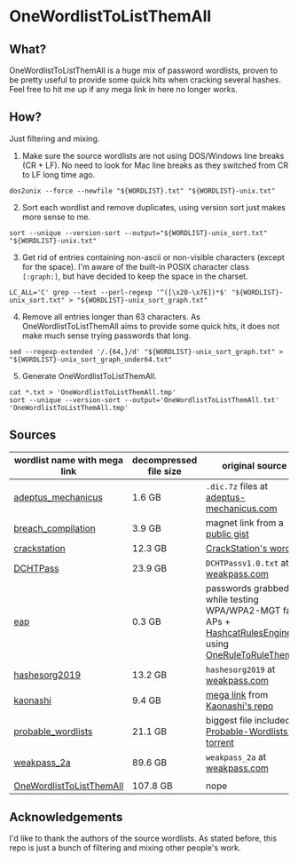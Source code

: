 # OneWordlistToListThemAll

What?
-----

OneWordlistToListThemAll is a huge mix of password wordlists, proven to be pretty useful to provide some quick hits when cracking several hashes. Feel free to hit me up if any mega link in here no longer works.

How?
----

Just filtering and mixing.

1. Make sure the source wordlists are not using DOS/Windows line breaks (CR + LF). No need to look for Mac line breaks as they switched from CR to LF long time ago.
```
dos2unix --force --newfile "${WORDLIST}.txt" "${WORDLIST}-unix.txt"
```
2. Sort each wordlist and remove duplicates, using version sort just makes more sense to me.
```
sort --unique --version-sort --output="${WORDLIST}-unix_sort.txt" "${WORDLIST}-unix.txt"
```
3. Get rid of entries containing non-ascii or non-visible characters (except for the space). I'm aware of the built-in POSIX character class `[:graph:]`, but have decided to keep the space in the charset.
```
LC_ALL='C' grep --text --perl-regexp '^([\x20-\x7E])*$' "${WORDLIST}-unix_sort.txt" > "${WORDLIST}-unix_sort_graph.txt"
```
4. Remove all entries longer than 63 characters. As OneWordlistToListThemAll aims to provide some quick hits, it does not make much sense trying passwords that long.
```
sed --regexp-extended '/.{64,}/d' "${WORDLIST}-unix_sort_graph.txt" > "${WORDLIST}-unix_sort_graph_under64.txt"
```
5. Generate OneWordlistToListThemAll.
```
cat *.txt > 'OneWordlistToListThemAll.tmp'
sort --unique --version-sort --output='OneWordlistToListThemAll.txt' 'OneWordlistToListThemAll.tmp'
```
Sources
-------

wordlist name with mega link | decompressed file size | original source
--- | --- | ---
[adeptus_mechanicus](https://mega.nz/file/wR5FhKCS#PsdGoH44-ofBCSQAKyxURAjX7ttL6KqO34KuSCW80XE) | 1.6 GB | `.dic.7z` files at [adeptus-mechanicus.com](https://www.adeptus-mechanicus.com/codex/hashpass/)
[breach_compilation](https://mega.nz/file/RB4TjCjS#QV8u4vFUGYNswB-xIQt9udKrJ2nC6am2FVCWZWM5xbk) | 3.9 GB | magnet link from a [public gist](https://gist.github.com/scottlinux/9a3b11257ac575e4f71de811322ce6b3)
[crackstation](https://mega.nz/file/5N5BVaiB#DT2fLFRdeHtKjYSNv1X7BOtJLEqyYPvo3_V5hNosSZo) | 12.3 GB | [CrackStation's wordlist](https://crackstation.net/files/crackstation.txt.gz)
[DCHTPass](https://mega.nz/file/YEh10AbS#WwEEgT-26IKmOD53TzNdLMQ0ossv0sw7Qsr6R6ZkXLU) | 23.9 GB | `DCHTPassv1.0.txt` at [weakpass.com](https://weakpass.com/wordlist/1257)
[eap](https://mega.nz/file/JApA1CJS#NJOyMFDO4S61KraiPvaz_eKKsUIsjTsYgiyvg7FYCS8) | 0.3 GB | passwords grabbed while testing WPA/WPA2-MGT fake APs + [HashcatRulesEngine](https://github.com/llamasoft/HashcatRulesEngine) using [OneRuleToRuleThemAll](https://github.com/NotSoSecure/password_cracking_rules/blob/master/OneRuleToRuleThemAll.rule)
[hashesorg2019](https://mega.nz/file/9FwFzAYA#daRmuI84P9UOKKTGdZ4xaJLiXy4ze13w-i4LibljxBk) | 13.2 GB | `hashesorg2019` at [weakpass.com](https://weakpass.com/wordlist/1851)
[kaonashi](https://mega.nz/file/JcwzEKiL#A6dXWlaMZepq9abRmcUHL9LyZOX2F97uo-DVL-6tNck) | 9.4 GB | [mega link](https://mega.nz/#!nWJXzYzS!P1G8HDiMxq5wFaxeWGWx334Wp9wByj5kMEGLZkVX694) from [Kaonashi's repo](https://github.com/kaonashi-passwords/Kaonashi)
[probable_wordlists](https://mega.nz/file/II5zXKhZ#mJaNjRiJbqagRPX36Uj0pG7P--73x7SoQt_axy5UZjw) | 21.1 GB | biggest file included in [Probable-Wordlists' torrent](https://github.com/berzerk0/Probable-Wordlists/tree/master/Real-Passwords/Real-Password-Rev-2-Torrents)
[weakpass_2a](https://mega.nz/file/gZoFiAKT#qIbE2JJbtDIkbEjXqxjRISFtBcXQo11h1Vl1GpeQKC8) | 89.6 GB | `weakpass_2a` at [weakpass.com](https://weakpass.com/wordlist/1919)
 | | 
[OneWordlistToListThemAll](https://mega.nz/file/Id50DITC#5l9eej1NP-kK5SOOTX1kpuEee4xULr-eiL7jSs3NbNo) | 107.8 GB | nope

Acknowledgements
----------------

I'd like to thank the authors of the source wordlists. As stated before, this repo is just a bunch of filtering and mixing other people's work.
